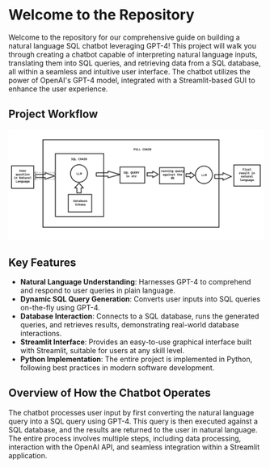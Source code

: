 # Welcome to the Repository

Welcome to the repository for our comprehensive guide on building a natural language SQL chatbot leveraging GPT-4! This project will walk you through creating a chatbot capable of interpreting natural language inputs, translating them into SQL queries, and retrieving data from a SQL database, all within a seamless and intuitive user interface. The chatbot utilizes the power of OpenAI's GPT-4 model, integrated with a Streamlit-based GUI to enhance the user experience.

## Project Workflow
![alt text](image.png)

## Key Features

- **Natural Language Understanding**: Harnesses GPT-4 to comprehend and respond to user queries in plain language.
- **Dynamic SQL Query Generation**: Converts user inputs into SQL queries on-the-fly using GPT-4.
- **Database Interaction**: Connects to a SQL database, runs the generated queries, and retrieves results, demonstrating real-world database interactions.
- **Streamlit Interface**: Provides an easy-to-use graphical interface built with Streamlit, suitable for users at any skill level.
- **Python Implementation**: The entire project is implemented in Python, following best practices in modern software development.

## Overview of How the Chatbot Operates

The chatbot processes user input by first converting the natural language query into a SQL query using GPT-4. This query is then executed against a SQL database, and the results are returned to the user in natural language. The entire process involves multiple steps, including data processing, interaction with the OpenAI API, and seamless integration within a Streamlit application.
